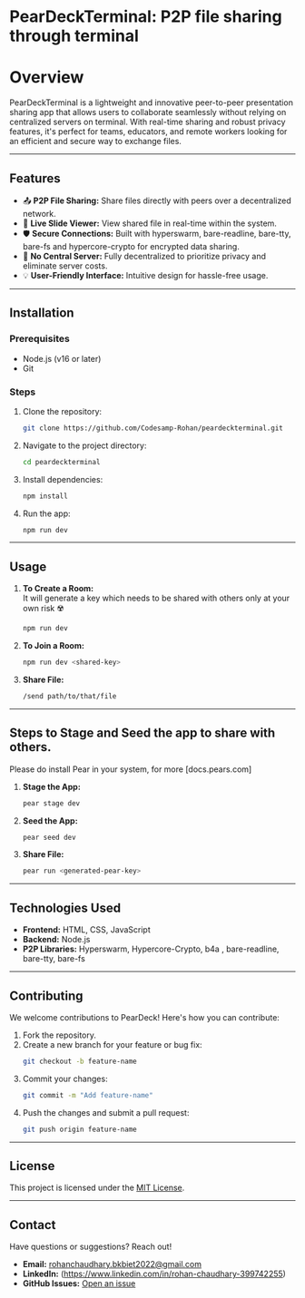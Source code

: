 # **PearDeckTerminal: P2P file sharing through terminal**

# **Overview**
PearDeckTerminal is a lightweight and innovative peer-to-peer presentation sharing app that allows users to collaborate seamlessly without relying on centralized servers on terminal. With real-time sharing and robust privacy features, it's perfect for teams, educators, and remote workers looking for an efficient and secure way to exchange files.


---

## **Features**
- 📤 **P2P File Sharing:** Share files directly with peers over a decentralized network.  
- 📄 **Live Slide Viewer:** View shared file in real-time within the system.  
- 🛡️ **Secure Connections:** Built with hyperswarm, bare-readline, bare-tty, bare-fs and hypercore-crypto for encrypted data sharing.  
- 🚀 **No Central Server:** Fully decentralized to prioritize privacy and eliminate server costs.  
- 💡 **User-Friendly Interface:** Intuitive design for hassle-free usage. 

---

## **Installation**  

### **Prerequisites**  
- Node.js (v16 or later)  
- Git  

### **Steps**  
1. Clone the repository:  
   ```bash
   git clone https://github.com/Codesamp-Rohan/peardeckterminal.git
   ```
2. Navigate to the project directory:  
   ```bash
   cd peardeckterminal
   ```
3. Install dependencies:  
   ```bash
   npm install
   ```
4. Run the app:  
   ```bash
   npm run dev
   ```

---

## **Usage**  
1. **To Create a Room:**  
   It will generate a key which needs to be shared with others only at your own risk ☢️
   ```bash
   npm run dev
   ```  

2. **To Join a Room:**  
   ```bash
   npm run dev <shared-key>
   ```    

3. **Share File:**  
   ```bash
   /send path/to/that/file
   ```    

---

## **Steps to Stage and Seed the app to share with others.**  
  Please do install Pear in your system, for more [docs.pears.com]
1. **Stage the App:**  
   ```bash
   pear stage dev
   ```  

2. **Seed the App:**  
   ```bash
   pear seed dev
   ```    

3. **Share File:**  
   ```bash
   pear run <generated-pear-key>
   ```    

---

## **Technologies Used**  
- **Frontend:** HTML, CSS, JavaScript  
- **Backend:** Node.js  
- **P2P Libraries:** Hyperswarm, Hypercore-Crypto, b4a , bare-readline, bare-tty, bare-fs

---

## **Contributing**  
We welcome contributions to PearDeck! Here's how you can contribute:  
1. Fork the repository.  
2. Create a new branch for your feature or bug fix:  
   ```bash
   git checkout -b feature-name
   ```
3. Commit your changes:  
   ```bash
   git commit -m "Add feature-name"
   ```
4. Push the changes and submit a pull request:  
   ```bash
   git push origin feature-name
   ```

---

## **License**  
This project is licensed under the [MIT License](./LICENSE).

---

## **Contact**  
Have questions or suggestions? Reach out!  
- **Email:** rohanchaudhary.bkbiet2022@gmail.com  
- **LinkedIn:** (https://www.linkedin.com/in/rohan-chaudhary-399742255)
- **GitHub Issues:** [Open an issue](https://github.com/Codesamp-Rohan/peardeckterminal/issues)  